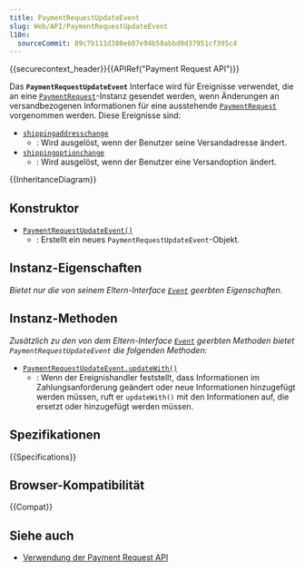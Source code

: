 ```yaml
---
title: PaymentRequestUpdateEvent
slug: Web/API/PaymentRequestUpdateEvent
l10n:
  sourceCommit: 89c7b111d380e607e94b58abbd0d37951cf395c4
---
```


{{securecontext_header}}{{APIRef("Payment Request API")}}

Das **`PaymentRequestUpdateEvent`** Interface wird für Ereignisse verwendet, die an eine [`PaymentRequest`](/de/docs/Web/API/PaymentRequest)-Instanz gesendet werden, wenn Änderungen an versandbezogenen Informationen für eine ausstehende [`PaymentRequest`](/de/docs/Web/API/PaymentRequest) vorgenommen werden. Diese Ereignisse sind:

- [`shippingaddresschange`](/de/docs/Web/API/PaymentRequest/shippingaddresschange_event)
  - : Wird ausgelöst, wenn der Benutzer seine Versandadresse ändert.
- [`shippingoptionchange`](/de/docs/Web/API/PaymentRequest/shippingoptionchange_event)
  - : Wird ausgelöst, wenn der Benutzer eine Versandoption ändert.

{{InheritanceDiagram}}

## Konstruktor

- [`PaymentRequestUpdateEvent()`](/de/docs/Web/API/PaymentRequestUpdateEvent/PaymentRequestUpdateEvent)
  - : Erstellt ein neues `PaymentRequestUpdateEvent`-Objekt.

## Instanz-Eigenschaften

_Bietet nur die von seinem Eltern-Interface [`Event`](/de/docs/Web/API/Event) geerbten Eigenschaften._

## Instanz-Methoden

_Zusätzlich zu den von dem Eltern-Interface [`Event`](/de/docs/Web/API/Event) geerbten Methoden bietet `PaymentRequestUpdateEvent` die folgenden Methoden:_

- [`PaymentRequestUpdateEvent.updateWith()`](/de/docs/Web/API/PaymentRequestUpdateEvent/updateWith)
  - : Wenn der Ereignishandler feststellt, dass Informationen im Zahlungsanforderung geändert oder neue Informationen hinzugefügt werden müssen, ruft er `updateWith()` mit den Informationen auf, die ersetzt oder hinzugefügt werden müssen.

## Spezifikationen

{{Specifications}}

## Browser-Kompatibilität

{{Compat}}

## Siehe auch

- [Verwendung der Payment Request API](/de/docs/Web/API/Payment_Request_API/Using_the_Payment_Request_API)
